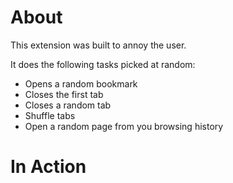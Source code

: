 # About

This extension was built to annoy the user.

It does the following tasks picked at random:
- Opens a random bookmark
- Closes the first tab
- Closes a random tab
- Shuffle tabs
- Open a random page from you browsing history

# In Action

